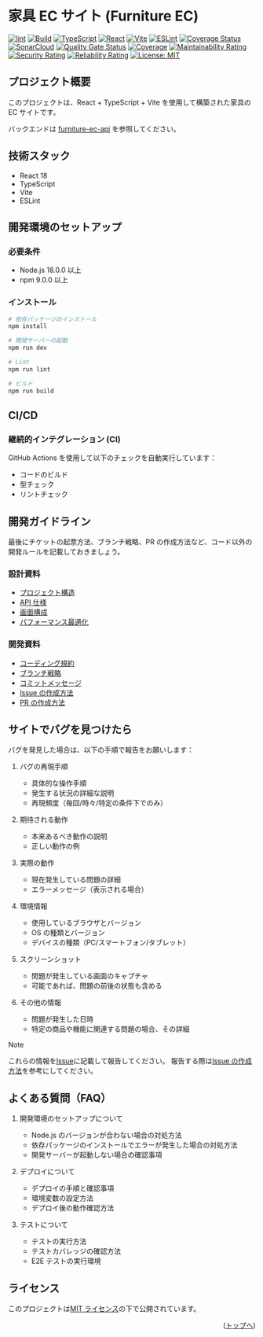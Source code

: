 <a id="top"></a>

# 家具 EC サイト (Furniture EC)

[![lint](https://github.com/Leopard0505/furniture-ec-front-v2/actions/workflows/lint.yml/badge.svg)](https://github.com/Leopard0505/furniture-ec-front-v2/actions/workflows/lint.yml)
[![Build](https://github.com/Leopard0505/furniture-ec-front-v2/actions/workflows/build.yml/badge.svg)](https://github.com/Leopard0505/furniture-ec-front-v2/actions/workflows/build.yml)
[![TypeScript](https://img.shields.io/badge/TypeScript-5.0.0-blue.svg)](https://www.typescriptlang.org/)
[![React](https://img.shields.io/badge/React-18.2.0-61DAFB.svg)](https://reactjs.org/)
[![Vite](https://img.shields.io/badge/Vite-4.5.0-646CFF.svg)](https://vitejs.dev/)
[![ESLint](https://img.shields.io/badge/ESLint-8.0.0-4B32C3.svg)](https://eslint.org/)
[![Coverage Status](https://coveralls.io/repos/github/Leopard0505/furniture-ec-front-v2/badge.svg?branch=main)](https://coveralls.io/github/Leopard0505/furniture-ec-front-v2?branch=main)
[![SonarCloud](https://sonarcloud.io/images/project_badges/sonarcloud-orange.svg)](https://sonarcloud.io/summary/new_code?id=Leopard0505_furniture-ec-front-v2)
[![Quality Gate Status](https://sonarcloud.io/api/project_badges/measure?project=Leopard0505_furniture-ec-front-v2&metric=alert_status)](https://sonarcloud.io/summary/new_code?id=Leopard0505_furniture-ec-front-v2)
[![Coverage](https://sonarcloud.io/api/project_badges/measure?project=Leopard0505_furniture-ec-front-v2&metric=coverage)](https://sonarcloud.io/summary/new_code?id=Leopard0505_furniture-ec-front-v2)
[![Maintainability Rating](https://sonarcloud.io/api/project_badges/measure?project=Leopard0505_furniture-ec-front-v2&metric=sqale_rating)](https://sonarcloud.io/summary/new_code?id=Leopard0505_furniture-ec-front-v2)
[![Security Rating](https://sonarcloud.io/api/project_badges/measure?project=Leopard0505_furniture-ec-front-v2&metric=security_rating)](https://sonarcloud.io/summary/new_code?id=Leopard0505_furniture-ec-front-v2)
[![Reliability Rating](https://sonarcloud.io/api/project_badges/measure?project=Leopard0505_furniture-ec-front-v2&metric=reliability_rating)](https://sonarcloud.io/summary/new_code?id=Leopard0505_furniture-ec-front-v2)
[![License: MIT](https://img.shields.io/badge/License-MIT-yellow.svg)](https://opensource.org/licenses/MIT)

## プロジェクト概要

このプロジェクトは、React + TypeScript + Vite を使用して構築された家具の EC サイトです。

バックエンドは [furniture-ec-api](https://github.com/Leopard0505/furniture-ec-api) を参照してください。

## 技術スタック

- React 18
- TypeScript
- Vite
- ESLint

## 開発環境のセットアップ

### 必要条件

- Node.js 18.0.0 以上
- npm 9.0.0 以上

### インストール

```bash
# 依存パッケージのインストール
npm install

# 開発サーバーの起動
npm run dev

# Lint
npm run lint

# ビルド
npm run build
```

## CI/CD

### 継続的インテグレーション (CI)

GitHub Actions を使用して以下のチェックを自動実行しています：

- コードのビルド
- 型チェック
- リントチェック

## 開発ガイドライン

最後にチケットの起票方法、ブランチ戦略、PR の作成方法など、コード以外の開発ルールを記載しておきましょう。

### 設計資料

- [プロジェクト構造](ARCHITECTURE.md#プロジェクト構造)
- [API 仕様](ARCHITECTURE.md#api-仕様)
- [画面構成](ARCHITECTURE.md#画面構成)
- [パフォーマンス最適化](ARCHITECTURE.md#パフォーマンス最適化)

### 開発資料

- [コーディング規約](DEVELOPERS.md#コーディング規約)
- [ブランチ戦略](DEVELOPERS.md#ブランチ戦略)
- [コミットメッセージ](DEVELOPERS.md#コミットメッセージ)
- [Issue の作成方法](DEVELOPERS.md#issue-の作成方法)
- [PR の作成方法](DEVELOPERS.md#pr-の作成方法)

## サイトでバグを見つけたら

バグを発見した場合は、以下の手順で報告をお願いします：

1. バグの再現手順

   - 具体的な操作手順
   - 発生する状況の詳細な説明
   - 再現頻度（毎回/時々/特定の条件下でのみ）

2. 期待される動作

   - 本来あるべき動作の説明
   - 正しい動作の例

3. 実際の動作

   - 現在発生している問題の詳細
   - エラーメッセージ（表示される場合）

4. 環境情報

   - 使用しているブラウザとバージョン
   - OS の種類とバージョン
   - デバイスの種類（PC/スマートフォン/タブレット）

5. スクリーンショット

   - 問題が発生している画面のキャプチャ
   - 可能であれば、問題の前後の状態も含める

6. その他の情報
   - 問題が発生した日時
   - 特定の商品や機能に関連する問題の場合、その詳細

> [!NOTE]
> これらの情報を[Issue](https://github.com/Leopard0505/furniture-ec-front-v2/issues)に記載して報告してください。
> 報告する際は[Issue の作成方法](DEVELOPERS.md#issue-の作成方法)を参考にしてください。

## よくある質問（FAQ）

1. 開発環境のセットアップについて

   - Node.js のバージョンが合わない場合の対処方法
   - 依存パッケージのインストールでエラーが発生した場合の対処方法
   - 開発サーバーが起動しない場合の確認事項

2. デプロイについて

   - デプロイの手順と確認事項
   - 環境変数の設定方法
   - デプロイ後の動作確認方法

3. テストについて

   - テストの実行方法
   - テストカバレッジの確認方法
   - E2E テストの実行環境

## ライセンス

このプロジェクトは[MIT ライセンス](LICENSE)の下で公開されています。

<p align="right">(<a href="#top">トップへ</a>)</p>
